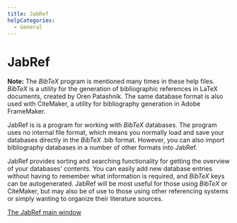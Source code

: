 ```yaml
---
title: JabRef
helpCategories:
  - General
---
```


# JabRef

**Note:** The _BibTeX_ program is mentioned many times in these help files. _BibTeX_ is a utility for the generation of bibliographic references in LaTeX documents, created by Oren Patashnik. The same database format is also used with CiteMaker, a utility for bibliography generation in Adobe FrameMaker.

JabRef is is a program for working with _BibTeX_ databases. The program uses no internal file format, which means you normally load and save your databases directly in the _BibTeX_ .bib format. However, you can also import bibliography databases in a number of other formats into JabRef.

JabRef provides sorting and searching functionality for getting the overview of your databases' contents. You can easily add new database entries without having to remember what information is required, and _BibTeX_ keys can be autogenerated. JabRef will be most useful for those using _BibTeX_ or CiteMaker, but may also be of use to those using other referencing systems or simply wanting to organize their literature sources.

[The JabRef main window](baseframe.md)

